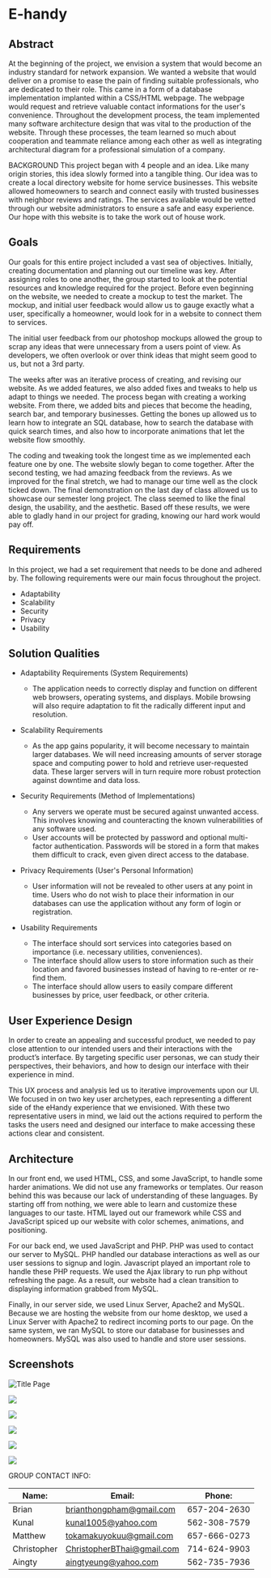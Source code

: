 # E-handy

## Abstract
At the beginning of the project, we envision a system that would become an industry standard for network expansion. We wanted a website that would deliver on a promise to ease the pain of finding suitable professionals, who are dedicated to their role. This came in a form of a database implementation implanted within a CSS/HTML webpage. The webpage would request and retrieve valuable contact informations for the user's convenience.
Throughout the development process, the team implemented many software architecture design that was vital to the production of the website. Through these processes, the team learned so much about cooperation and teammate reliance among each other as well as integrating architectural diagram for a professional simulation of a company.

BACKGROUND
This project began with 4 people and an idea. Like many origin stories, this idea slowly formed into a tangible thing. Our idea was to create a local directory website for home service businesses. This website allowed homeowners to search and connect easily with trusted businesses with neighbor reviews and ratings. The services available would be vetted through our website administrators to ensure a safe and easy experience. Our hope with this website is to take the work out of house work.


## Goals
Our goals for this entire project included a vast sea of objectives. Initially, creating documentation and planning out our timeline was key. After assigning roles to one another, the group started to look at the potential resources and knowledge required for the project. Before even beginning on the website, we needed to create a mockup to test the market. The mockup, and initial user feedback would allow us to gauge exactly what a user, specifically a homeowner, would look for in a website to connect them to services. 

The initial user feedback from our photoshop mockups allowed the group to scrap any ideas that were unnecessary from a users point of view. As developers, we often overlook or over think ideas that might seem good to us, but not a 3rd party.

The weeks after was an iterative process of creating, and revising our website. As we added features, we also added fixes and tweaks to help us adapt to things we needed. The process began with creating a working website. From there, we added bits and pieces that become the heading, search bar, and temporary businesses. Getting the bones up allowed us to learn how to integrate an SQL database, how to search the database with quick search times, and also how to incorporate animations that let the website flow smoothly. 

The coding and tweaking took the longest time as we implemented each feature one by one. The website slowly began to come together. After the second testing, we had amazing feedback from the reviews. As we improved for the final stretch, we had to manage our time well as the clock ticked down. The final demonstration on the last day of class allowed us to showcase our semester long project. The class seemed to like the final design, the usability, and the aesthetic. Based off these results, we were able to gladly hand in our project for grading, knowing our hard work would pay off. 


## Requirements
In this project, we had a set requirement that needs to be done and adhered by.  The following requirements were our main focus throughout the project.

* Adaptability
* Scalability
* Security
* Privacy
* Usability


## Solution Qualities
* Adaptability Requirements (System Requirements)
  * The application needs to correctly display and function on different web browsers, operating systems, and displays. Mobile browsing will also require adaptation to fit the radically different input and resolution.

* Scalability Requirements
  * As the app gains popularity, it will become necessary to maintain larger databases. We will need increasing amounts of server storage space and computing power to hold and retrieve user-requested data. These larger servers will in turn require more robust protection against downtime and data loss.

* Security Requirements (Method of Implementations)
  * Any servers we operate must be secured against unwanted access. This involves knowing and counteracting the known vulnerabilities of any software used.
  * User accounts will be protected by password and optional multi-factor authentication. Passwords will be stored in a form that makes them difficult to crack, even given direct access to the database.
  
* Privacy Requirements (User's Personal Information)
  * User information will not be revealed to other users at any point in time. Users who do not wish to place their information in our databases can use the application without any form of login or registration.

* Usability Requirements
  * The interface should sort services into categories based on importance (i.e. necessary utilities, conveniences).
  * The interface should allow users to store information such as their location and favored businesses instead of having to re-enter or re-find them.
  * The interface should allow users to easily compare different businesses by price, user feedback, or other criteria.


## User Experience Design
In order to create an appealing and successful product, we needed to pay close attention to our intended users and their interactions with the product’s interface. By targeting specific user personas, we can study their perspectives, their behaviors, and how to design our interface with their experience in mind.

This UX process and analysis led us to iterative improvements upon our UI. We focused in on two key user archetypes, each representing a different side of the eHandy experience that we envisioned. With these two representative users in mind, we laid out the actions required to perform the tasks the users need and designed our interface to make accessing these actions clear and consistent.


## Architecture
In our front end, we used HTML, CSS, and some JavaScript, to handle some harder animations. We did not use any frameworks or templates. Our reason behind this was because our lack of understanding of these languages. By starting off from nothing, we were able to learn and customize these languages to our taste. HTML layed out our framework while CSS and JavaScript spiced up our website with color schemes, animations, and positioning. 

For our back end, we used JavaScript and PHP. PHP was used to contact our server to MySQL. PHP handled our database interactions as well as our user sessions to signup and login. Javascript played an important role to handle these PHP requests. We used the Ajax library to run php without refreshing the page. As a result, our website had a clean transition to displaying information grabbed from MySQL.

Finally, in our server side, we used Linux Server, Apache2 and MySQL. Because we are hosting the website from our home desktop, we used a Linux Server with Apache2 to redirect incoming ports to our page. On the same system, we ran MySQL to store our database for businesses and homeowners. MySQL was also used to handle and store user sessions.


## Screenshots

![Title Page](images/ehandy1.png?raw=true)

![](images/ehandy2.png?raw=true)

![](images/ehandy3.png?raw=true)

![](images/ehandy4.png?raw=true)

![](images/ehandy5.png?raw=true)

![](images/ehandy6.png?raw=true)



GROUP CONTACT INFO:

|Name:        |Email:                       |Phone:        |
|-------------|-----------------------------|--------------|
|Brian        |brianthongpham@gmail.com     |657-204-2630  |
|Kunal        |kunal1005@yahoo.com          |562-308-7579  |
|Matthew      |tokamakuyokuu@gmail.com      |657-666-0273  |
|Christopher  |ChristopherBThai@gmail.com   |714-624-9903  |
|Aingty       |aingtyeung@yahoo.com         |562-735-7936  |



